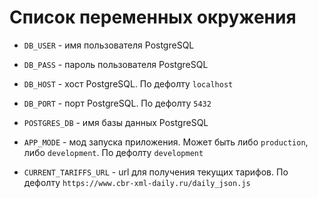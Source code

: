 # Список переменных окружения

- `DB_USER` - имя пользователя PostgreSQL
- `DB_PASS` - пароль пользователя PostgreSQL
- `DB_HOST` - хост PostgreSQL. По дефолту `localhost`
- `DB_PORT` - порт PostgreSQL. По дефолту `5432`
- `POSTGRES_DB` - имя базы данных PostgreSQL
- `APP_MODE` - мод запуска приложения. Может быть либо `production`, либо `development`. По дефолту `development`

- `CURRENT_TARIFFS_URL` - url для получения текущих тарифов. По дефолту `https://www.cbr-xml-daily.ru/daily_json.js`